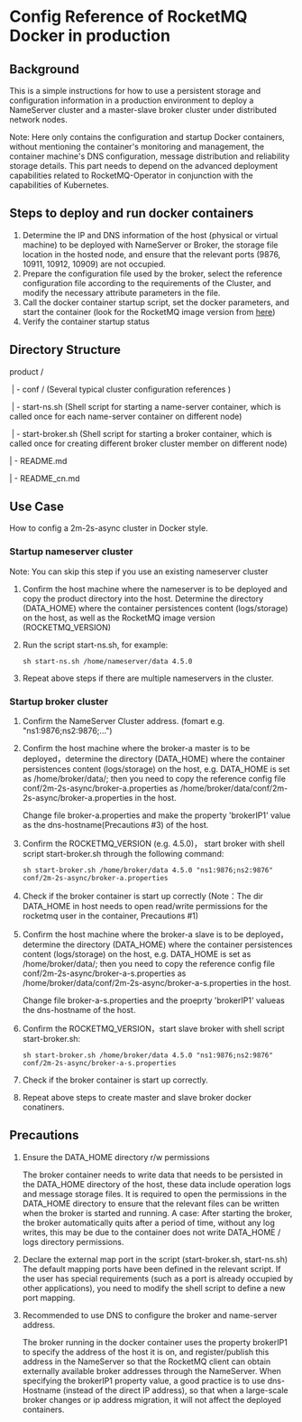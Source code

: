# Config Reference of RocketMQ Docker in production

## Background

This is a simple instructions for how to use a persistent storage and configuration information in a production environment to deploy a NameServer cluster and a master-slave broker cluster under distributed network nodes. 

Note: Here only contains the configuration and startup Docker containers, without mentioning the container's monitoring and management, the container machine's DNS configuration, message distribution and reliability storage details. This part needs to depend on the advanced deployment capabilities related to RocketMQ-Operator in conjunction with the capabilities of Kubernetes.

## Steps to deploy and run docker containers

1. Determine the IP and DNS information of the host (physical or virtual machine) to be deployed with NameServer or Broker, the storage file location in the hosted node, and ensure that the relevant ports (9876, 10911, 10912, 10909) are not occupied.
2. Prepare the configuration file used by the broker, select the reference configuration file according to the requirements of the Cluster, and modify the necessary attribute parameters in the file.
3. Call the docker container startup script, set the docker parameters, and start the container (look for the RocketMQ image version from [here]())
4. Verify the container startup status

## Directory Structure

product /

​    | -  conf /   (Several typical cluster configuration references )

​    | - start-ns.sh (Shell script for starting a name-server container, which is called once for each name-server container on different node)

​    | - start-broker.sh (Shell script for starting a broker container, which is called once for creating different broker cluster member on different node)

   | - README.md 

   | - README_cn.md

## Use Case 

How to config a 2m-2s-async cluster in Docker style.

### Startup nameserver cluster 

Note: You can skip this step if you use an existing nameserver cluster

1. Confirm the host machine where the nameserver is to be deployed and copy the product directory into the host. Determine the directory (DATA_HOME) where the container persistences content (logs/storage) on the host,  as well as the RocketMQ image version (ROCKETMQ_VERSION)

2. Run the script start-ns.sh, for example:

   ```
   sh start-ns.sh /home/nameserver/data 4.5.0
   ```

3. Repeat above steps if there are multiple nameservers in the cluster.

### Startup broker cluster

1. Confirm the NameServer Cluster address. (fomart e.g. "ns1:9876;ns2:9876;...")

2. Confirm the host machine where the broker-a master is to be deployed，determine the directory (DATA_HOME) where the container persistences content (logs/storage) on the host, e.g. DATA_HOME is set as /home/broker/data/;  then you need to copy the reference config file conf/2m-2s-async/broker-a.properties as /home/broker/data/conf/2m-2s-async/broker-a.properties in the  host.

   Change file broker-a.properties and make the property 'brokerIP1' value as the dns-hostname(Precautions #3) of the host.

3. Confirm the ROCKETMQ_VERSION (e.g. 4.5.0)， start broker with shell script start-broker.sh through  the following command:

   ```
   sh start-broker.sh /home/broker/data 4.5.0 "ns1:9876;ns2:9876" conf/2m-2s-async/broker-a.properties
   ```

4. Check if the broker container is start up correctly (Note：The dir DATA_HOME in host needs to open read/write permissions  for the rocketmq user in the container, Precautions #1)

5. Confirm the host machine where the broker-a slave is to be deployed，determine the directory (DATA_HOME) where the container persistences content (logs/storage) on the host, e.g. DATA_HOME is set as /home/broker/data/;  then you need to copy the reference config file conf/2m-2s-async/broker-a-s.properties as /home/broker/data/conf/2m-2s-async/broker-a-s.properties in the  host.

   Change file broker-a-s.properties and the proeprty 'brokerIP1' valueas the dns-hostname of the host.

6. Confirm the ROCKETMQ_VERSION，start slave broker with shell script start-broker.sh:

   ```
   sh start-broker.sh /home/broker/data 4.5.0 "ns1:9876;ns2:9876" conf/2m-2s-async/broker-a-s.properties
   ```

7. Check if the broker container is start up correctly.

8. Repeat above steps to create master and slave broker docker conatiners.

## Precautions

1. Ensure the DATA_HOME directory r/w permissions

   The broker container needs to write data that needs to be persisted in the DATA_HOME directory of the host, these data include operation logs and message storage files. It is required to open the permissions in the DATA_HOME directory to ensure that the relevant files can be written when the broker is started and running. 
      A case: After starting the broker, the broker automatically quits after a period of time, without any log writes, this may be due to the container does not write DATA_HOME / logs directory permissions.

2. Declare the external map port in the script (start-broker.sh, start-ns.sh)
   The default mapping ports have been defined in the relevant script. If the user has special requirements (such as a port is already occupied by other applications), you need to modify the shell script to define a new port mapping.

3. Recommended to use DNS to configure the broker and name-server address.

   The broker running in the docker container uses the property brokerIP1 to specify the address of the host it is on, and register/publish this address in the NameServer so that the RocketMQ client can obtain externally available broker addresses through the NameServer. When specifying the brokerIP1 property value, a good practice is to use dns- Hostname (instead of the direct IP address), so that when a large-scale broker changes or ip address migration, it will not affect the deployed containers.